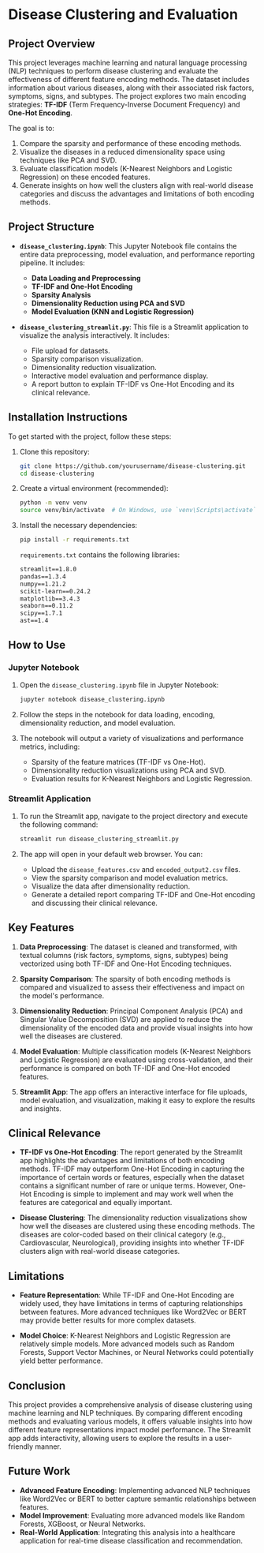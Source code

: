 # Disease Clustering and Evaluation

## Project Overview

This project leverages machine learning and natural language processing (NLP) techniques to perform disease clustering and evaluate the effectiveness of different feature encoding methods. The dataset includes information about various diseases, along with their associated risk factors, symptoms, signs, and subtypes. The project explores two main encoding strategies: **TF-IDF** (Term Frequency-Inverse Document Frequency) and **One-Hot Encoding**.

The goal is to:
1. Compare the sparsity and performance of these encoding methods.
2. Visualize the diseases in a reduced dimensionality space using techniques like PCA and SVD.
3. Evaluate classification models (K-Nearest Neighbors and Logistic Regression) on these encoded features.
4. Generate insights on how well the clusters align with real-world disease categories and discuss the advantages and limitations of both encoding methods.

## Project Structure

- **`disease_clustering.ipynb`**: This Jupyter Notebook file contains the entire data preprocessing, model evaluation, and performance reporting pipeline. It includes:
  - **Data Loading and Preprocessing**
  - **TF-IDF and One-Hot Encoding**
  - **Sparsity Analysis**
  - **Dimensionality Reduction using PCA and SVD**
  - **Model Evaluation (KNN and Logistic Regression)**

- **`disease_clustering_streamlit.py`**: This file is a Streamlit application to visualize the analysis interactively. It includes:
  - File upload for datasets.
  - Sparsity comparison visualization.
  - Dimensionality reduction visualization.
  - Interactive model evaluation and performance display.
  - A report button to explain TF-IDF vs One-Hot Encoding and its clinical relevance.

## Installation Instructions

To get started with the project, follow these steps:

1. Clone this repository:
   ```bash
   git clone https://github.com/yourusername/disease-clustering.git
   cd disease-clustering
   ```

2. Create a virtual environment (recommended):
   ```bash
   python -m venv venv
   source venv/bin/activate  # On Windows, use `venv\Scripts\activate`
   ```

3. Install the necessary dependencies:
   ```bash
   pip install -r requirements.txt
   ```

   `requirements.txt` contains the following libraries:
   ```txt
   streamlit==1.8.0
   pandas==1.3.4
   numpy==1.21.2
   scikit-learn==0.24.2
   matplotlib==3.4.3
   seaborn==0.11.2
   scipy==1.7.1
   ast==1.4
   ```

## How to Use

### Jupyter Notebook

1. Open the `disease_clustering.ipynb` file in Jupyter Notebook:
   ```bash
   jupyter notebook disease_clustering.ipynb
   ```

2. Follow the steps in the notebook for data loading, encoding, dimensionality reduction, and model evaluation.

3. The notebook will output a variety of visualizations and performance metrics, including:
   - Sparsity of the feature matrices (TF-IDF vs One-Hot).
   - Dimensionality reduction visualizations using PCA and SVD.
   - Evaluation results for K-Nearest Neighbors and Logistic Regression.

### Streamlit Application

1. To run the Streamlit app, navigate to the project directory and execute the following command:
   ```bash
   streamlit run disease_clustering_streamlit.py
   ```

2. The app will open in your default web browser. You can:
   - Upload the `disease_features.csv` and `encoded_output2.csv` files.
   - View the sparsity comparison and model evaluation metrics.
   - Visualize the data after dimensionality reduction.
   - Generate a detailed report comparing TF-IDF and One-Hot encoding and discussing their clinical relevance.

## Key Features

1. **Data Preprocessing**: The dataset is cleaned and transformed, with textual columns (risk factors, symptoms, signs, subtypes) being vectorized using both TF-IDF and One-Hot Encoding techniques.

2. **Sparsity Comparison**: The sparsity of both encoding methods is compared and visualized to assess their effectiveness and impact on the model's performance.

3. **Dimensionality Reduction**: Principal Component Analysis (PCA) and Singular Value Decomposition (SVD) are applied to reduce the dimensionality of the encoded data and provide visual insights into how well the diseases are clustered.

4. **Model Evaluation**: Multiple classification models (K-Nearest Neighbors and Logistic Regression) are evaluated using cross-validation, and their performance is compared on both TF-IDF and One-Hot encoded features.

5. **Streamlit App**: The app offers an interactive interface for file uploads, model evaluation, and visualization, making it easy to explore the results and insights.

## Clinical Relevance

- **TF-IDF vs One-Hot Encoding**: The report generated by the Streamlit app highlights the advantages and limitations of both encoding methods. TF-IDF may outperform One-Hot Encoding in capturing the importance of certain words or features, especially when the dataset contains a significant number of rare or unique terms. However, One-Hot Encoding is simple to implement and may work well when the features are categorical and equally important.
  
- **Disease Clustering**: The dimensionality reduction visualizations show how well the diseases are clustered using these encoding methods. The diseases are color-coded based on their clinical category (e.g., Cardiovascular, Neurological), providing insights into whether TF-IDF clusters align with real-world disease categories.

## Limitations

- **Feature Representation**: While TF-IDF and One-Hot Encoding are widely used, they have limitations in terms of capturing relationships between features. More advanced techniques like Word2Vec or BERT may provide better results for more complex datasets.

- **Model Choice**: K-Nearest Neighbors and Logistic Regression are relatively simple models. More advanced models such as Random Forests, Support Vector Machines, or Neural Networks could potentially yield better performance.

## Conclusion

This project provides a comprehensive analysis of disease clustering using machine learning and NLP techniques. By comparing different encoding methods and evaluating various models, it offers valuable insights into how different feature representations impact model performance. The Streamlit app adds interactivity, allowing users to explore the results in a user-friendly manner.

## Future Work

- **Advanced Feature Encoding**: Implementing advanced NLP techniques like Word2Vec or BERT to better capture semantic relationships between features.
- **Model Improvement**: Evaluating more advanced models like Random Forests, XGBoost, or Neural Networks.
- **Real-World Application**: Integrating this analysis into a healthcare application for real-time disease classification and recommendation.

